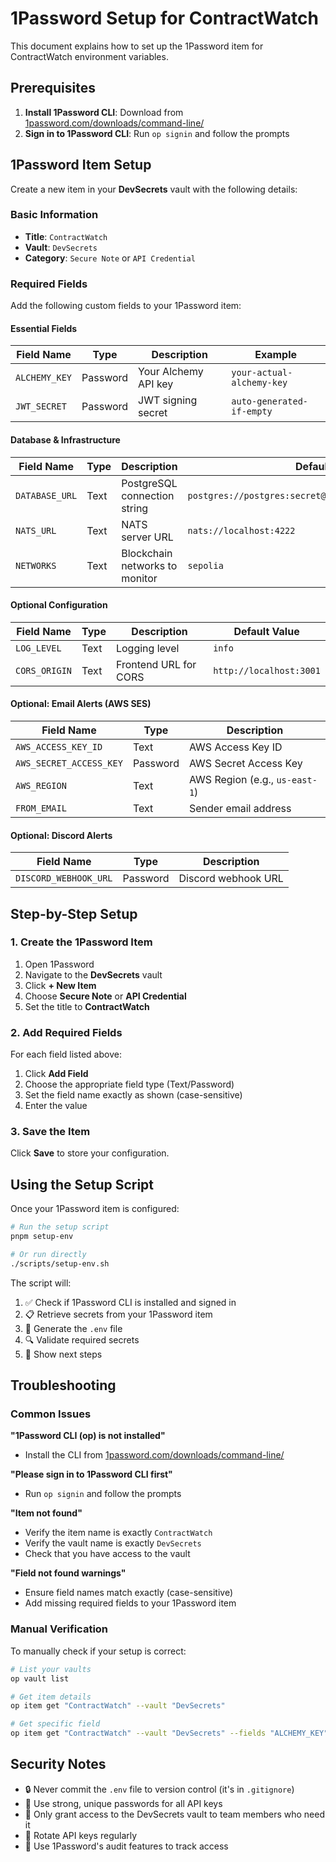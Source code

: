 # 1Password Setup for ContractWatch

This document explains how to set up the 1Password item for ContractWatch environment variables.

## Prerequisites

1. **Install 1Password CLI**: Download from [1password.com/downloads/command-line/](https://1password.com/downloads/command-line/)
2. **Sign in to 1Password CLI**: Run `op signin` and follow the prompts

## 1Password Item Setup

Create a new item in your **DevSecrets** vault with the following details:

### Basic Information
- **Title**: `ContractWatch`
- **Vault**: `DevSecrets`
- **Category**: `Secure Note` or `API Credential`

### Required Fields

Add the following custom fields to your 1Password item:

#### Essential Fields
| Field Name | Type | Description | Example |
|------------|------|-------------|---------|
| `ALCHEMY_KEY` | Password | Your Alchemy API key | `your-actual-alchemy-key` |
| `JWT_SECRET` | Password | JWT signing secret | `auto-generated-if-empty` |

#### Database & Infrastructure
| Field Name | Type | Description | Default Value |
|------------|------|-------------|---------------|
| `DATABASE_URL` | Text | PostgreSQL connection string | `postgres://postgres:secret@localhost:5433/contractwatch` |
| `NATS_URL` | Text | NATS server URL | `nats://localhost:4222` |
| `NETWORKS` | Text | Blockchain networks to monitor | `sepolia` |

#### Optional Configuration
| Field Name | Type | Description | Default Value |
|------------|------|-------------|---------------|
| `LOG_LEVEL` | Text | Logging level | `info` |
| `CORS_ORIGIN` | Text | Frontend URL for CORS | `http://localhost:3001` |

#### Optional: Email Alerts (AWS SES)
| Field Name | Type | Description |
|------------|------|-------------|
| `AWS_ACCESS_KEY_ID` | Text | AWS Access Key ID |
| `AWS_SECRET_ACCESS_KEY` | Password | AWS Secret Access Key |
| `AWS_REGION` | Text | AWS Region (e.g., `us-east-1`) |
| `FROM_EMAIL` | Text | Sender email address |

#### Optional: Discord Alerts
| Field Name | Type | Description |
|------------|------|-------------|
| `DISCORD_WEBHOOK_URL` | Password | Discord webhook URL |

## Step-by-Step Setup

### 1. Create the 1Password Item

1. Open 1Password
2. Navigate to the **DevSecrets** vault
3. Click **+ New Item**
4. Choose **Secure Note** or **API Credential**
5. Set the title to **ContractWatch**

### 2. Add Required Fields

For each field listed above:
1. Click **Add Field**
2. Choose the appropriate field type (Text/Password)
3. Set the field name exactly as shown (case-sensitive)
4. Enter the value

### 3. Save the Item

Click **Save** to store your configuration.

## Using the Setup Script

Once your 1Password item is configured:

```bash
# Run the setup script
pnpm setup-env

# Or run directly
./scripts/setup-env.sh
```

The script will:
1. ✅ Check if 1Password CLI is installed and signed in
2. 📋 Retrieve secrets from your 1Password item
3. 📝 Generate the `.env` file
4. 🔍 Validate required secrets
5. 🚀 Show next steps

## Troubleshooting

### Common Issues

**"1Password CLI (op) is not installed"**
- Install the CLI from [1password.com/downloads/command-line/](https://1password.com/downloads/command-line/)

**"Please sign in to 1Password CLI first"**
- Run `op signin` and follow the prompts

**"Item not found"**
- Verify the item name is exactly `ContractWatch`
- Verify the vault name is exactly `DevSecrets`
- Check that you have access to the vault

**"Field not found warnings"**
- Ensure field names match exactly (case-sensitive)
- Add missing required fields to your 1Password item

### Manual Verification

To manually check if your setup is correct:

```bash
# List your vaults
op vault list

# Get item details
op item get "ContractWatch" --vault "DevSecrets"

# Get specific field
op item get "ContractWatch" --vault "DevSecrets" --fields "ALCHEMY_KEY"
```

## Security Notes

- 🔒 Never commit the `.env` file to version control (it's in `.gitignore`)
- 🔑 Use strong, unique passwords for all API keys
- 👥 Only grant access to the DevSecrets vault to team members who need it
- 🔄 Rotate API keys regularly
- 📝 Use 1Password's audit features to track access 
